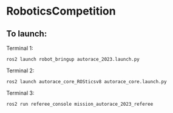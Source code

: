 # RoboticsCompetition

## To launch:
Terminal 1:

```
ros2 launch robot_bringup autorace_2023.launch.py
```

Terminal 2:

```
ros2 launch autorace_core_ROSticsv8 autorace_core.launch.py
```

Terminal 3:

```
ros2 run referee_console mission_autorace_2023_referee
```
